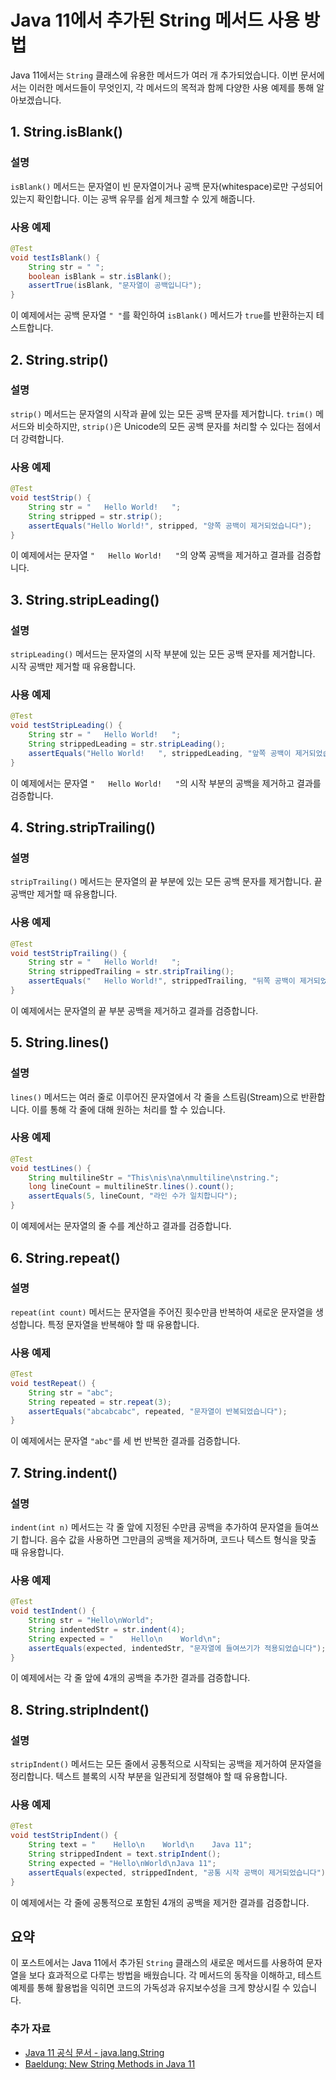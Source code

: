 # Java 11에서 추가된 String 메서드 사용 방법

Java 11에서는 `String` 클래스에 유용한 메서드가 여러 개 추가되었습니다. 이번 문서에서는 이러한 메서드들이 무엇인지, 각 메서드의 목적과 함께 다양한 사용 예제를 통해 알아보겠습니다.

## 1. String.isBlank()

### 설명
`isBlank()` 메서드는 문자열이 빈 문자열이거나 공백 문자(whitespace)로만 구성되어 있는지 확인합니다. 이는 공백 유무를 쉽게 체크할 수 있게 해줍니다.

### 사용 예제
```java
@Test
void testIsBlank() {
    String str = " ";
    boolean isBlank = str.isBlank();
    assertTrue(isBlank, "문자열이 공백입니다");
}
```
이 예제에서는 공백 문자열 `" "`를 확인하여 `isBlank()` 메서드가 `true`를 반환하는지 테스트합니다.

## 2. String.strip()

### 설명
`strip()` 메서드는 문자열의 시작과 끝에 있는 모든 공백 문자를 제거합니다. `trim()` 메서드와 비슷하지만, `strip()`은 Unicode의 모든 공백 문자를 처리할 수 있다는 점에서 더 강력합니다.

### 사용 예제
```java
@Test
void testStrip() {
    String str = "   Hello World!   ";
    String stripped = str.strip();
    assertEquals("Hello World!", stripped, "양쪽 공백이 제거되었습니다");
}
```
이 예제에서는 문자열 `"   Hello World!   "`의 양쪽 공백을 제거하고 결과를 검증합니다.

## 3. String.stripLeading()

### 설명
`stripLeading()` 메서드는 문자열의 시작 부분에 있는 모든 공백 문자를 제거합니다. 시작 공백만 제거할 때 유용합니다.

### 사용 예제
```java
@Test
void testStripLeading() {
    String str = "   Hello World!   ";
    String strippedLeading = str.stripLeading();
    assertEquals("Hello World!   ", strippedLeading, "앞쪽 공백이 제거되었습니다");
}
```
이 예제에서는 문자열 `"   Hello World!   "`의 시작 부분의 공백을 제거하고 결과를 검증합니다.

## 4. String.stripTrailing()

### 설명
`stripTrailing()` 메서드는 문자열의 끝 부분에 있는 모든 공백 문자를 제거합니다. 끝 공백만 제거할 때 유용합니다.

### 사용 예제
```java
@Test
void testStripTrailing() {
    String str = "   Hello World!   ";
    String strippedTrailing = str.stripTrailing();
    assertEquals("   Hello World!", strippedTrailing, "뒤쪽 공백이 제거되었습니다");
}
```
이 예제에서는 문자열의 끝 부분 공백을 제거하고 결과를 검증합니다.

## 5. String.lines()

### 설명
`lines()` 메서드는 여러 줄로 이루어진 문자열에서 각 줄을 스트림(Stream)으로 반환합니다. 이를 통해 각 줄에 대해 원하는 처리를 할 수 있습니다.

### 사용 예제
```java
@Test
void testLines() {
    String multilineStr = "This\nis\na\nmultiline\nstring.";
    long lineCount = multilineStr.lines().count();
    assertEquals(5, lineCount, "라인 수가 일치합니다");
}
```
이 예제에서는 문자열의 줄 수를 계산하고 결과를 검증합니다.

## 6. String.repeat()

### 설명
`repeat(int count)` 메서드는 문자열을 주어진 횟수만큼 반복하여 새로운 문자열을 생성합니다. 특정 문자열을 반복해야 할 때 유용합니다.

### 사용 예제
```java
@Test
void testRepeat() {
    String str = "abc";
    String repeated = str.repeat(3);
    assertEquals("abcabcabc", repeated, "문자열이 반복되었습니다");
}
```
이 예제에서는 문자열 `"abc"`를 세 번 반복한 결과를 검증합니다.

## 7. String.indent()

### 설명
`indent(int n)` 메서드는 각 줄 앞에 지정된 수만큼 공백을 추가하여 문자열을 들여쓰기 합니다. 음수 값을 사용하면 그만큼의 공백을 제거하며, 코드나 텍스트 형식을 맞출 때 유용합니다.

### 사용 예제
```java
@Test
void testIndent() {
    String str = "Hello\nWorld";
    String indentedStr = str.indent(4);
    String expected = "    Hello\n    World\n";
    assertEquals(expected, indentedStr, "문자열에 들여쓰기가 적용되었습니다");
}
```
이 예제에서는 각 줄 앞에 4개의 공백을 추가한 결과를 검증합니다.

## 8. String.stripIndent()

### 설명
`stripIndent()` 메서드는 모든 줄에서 공통적으로 시작되는 공백을 제거하여 문자열을 정리합니다. 텍스트 블록의 시작 부분을 일관되게 정렬해야 할 때 유용합니다.

### 사용 예제
```java
@Test
void testStripIndent() {
    String text = "    Hello\n    World\n    Java 11";
    String strippedIndent = text.stripIndent();
    String expected = "Hello\nWorld\nJava 11";
    assertEquals(expected, strippedIndent, "공통 시작 공백이 제거되었습니다");
}
```
이 예제에서는 각 줄에 공통적으로 포함된 4개의 공백을 제거한 결과를 검증합니다.

## 요약

이 포스트에서는 Java 11에서 추가된 `String` 클래스의 새로운 메서드를 사용하여 문자열을 보다 효과적으로 다루는 방법을 배웠습니다. 각 메서드의 동작을 이해하고, 테스트 예제를 통해 활용법을 익히면 코드의 가독성과 유지보수성을 크게 향상시킬 수 있습니다.

### 추가 자료

- [Java 11 공식 문서 - java.lang.String](https://docs.oracle.com/en/java/javase/11/docs/api/java.base/java/lang/String.html)
- [Baeldung: New String Methods in Java 11](https://www.baeldung.com/java-11-string-api)
